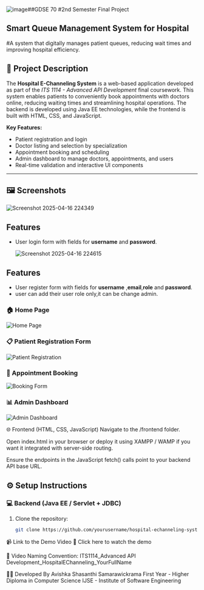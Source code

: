 ![image](https://github.com/user-attachments/assets/a81d0fc7-3c0f-415f-b9eb-7f73b64568c8)##GDSE 70
#2nd Semester Final Project 

## Smart Queue Management System for Hospital
#A system that digitally manages patient queues, reducing wait times and improving hospital efficiency.

## 📌 Project Description

The **Hospital E-Channeling System** is a web-based application developed as part of the *ITS 1114 - Advanced API Development* final coursework. This system enables patients to conveniently book appointments with doctors online, reducing waiting times and streamlining hospital operations. The backend is developed using Java EE technologies, while the frontend is built with HTML, CSS, and JavaScript.

**Key Features:**
- Patient registration and login  
- Doctor listing and selection by specialization  
- Appointment booking and scheduling  
- Admin dashboard to manage doctors, appointments, and users  
- Real-time validation and interactive UI components

---
## 🖼️ Screenshots
![Screenshot 2025-04-16 224349](https://github.com/user-attachments/assets/41133d70-89d4-456a-bd67-4ec7a252e659)

## Features
- User login form with fields for **username** and **password**.
  
  ![Screenshot 2025-04-16 224615](https://github.com/user-attachments/assets/c3ad787b-8ee0-4e3e-9ed0-d2cd11a06e6b)

 ## Features
- User register form with fields for **username** ,**email**,**role** and **password**.
- user can add their user role only,it can be change admin.



### 🏠 Home Page  
![Home Page](screenshots/home.png)

### 📋 Patient Registration Form  
![Patient Registration](screenshots/patient-registration.png)

### 📅 Appointment Booking  
![Booking Form](screenshots/appointment-booking.png)

### 📊 Admin Dashboard  
![Admin Dashboard](screenshots/admin-dashboard.png)

🌐 Frontend (HTML, CSS, JavaScript)
Navigate to the /frontend folder.

Open index.html in your browser or deploy it using XAMPP / WAMP if you want it integrated with server-side routing.

Ensure the endpoints in the JavaScript fetch() calls point to your backend API base URL.

## ⚙️ Setup Instructions

### 💻 Backend (Java EE / Servlet + JDBC)

1. Clone the repository:
   ```bash
   git clone https://github.com/yourusername/hospital-echanneling-system.git

📹 Link to the Demo Video
🔗 Click here to watch the demo

🎥 Video Naming Convention: ITS1114_Advanced API Development_HospitalEChanneling_YourFullName

👩‍💻 Developed By
Avishka Shasanthi Samarawickrama
First Year - Higher Diploma in Computer Science
IJSE - Institute of Software Engineering


